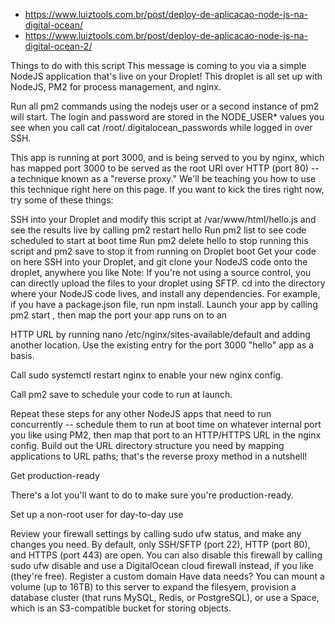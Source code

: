 - https://www.luiztools.com.br/post/deploy-de-aplicacao-node-js-na-digital-ocean/
- https://www.luiztools.com.br/post/deploy-de-aplicacao-node-js-na-digital-ocean-2/


Things to do with this script
This message is coming to you via a simple NodeJS application that's live on your Droplet! This droplet is all set up with NodeJS, PM2 for process management, and nginx.

Run all pm2 commands using the nodejs user or a second instance of pm2 will start. The login and password are stored in the NODE_USER* values you see when you call cat /root/.digitalocean_passwords while logged in over SSH.

This app is running at port 3000, and is being served to you by nginx, which has mapped port 3000 to be served as the root URI over HTTP (port 80) -- a technique known as a "reverse proxy." We'll be teaching you how to use this technique right here on this page. If you want to kick the tires right now, try some of these things:

SSH into your Droplet and modify this script at /var/www/html/hello.js and see the results live by calling pm2 restart hello
Run pm2 list to see code scheduled to start at boot time
Run pm2 delete hello to stop running this script and pm2 save to stop it from running on Droplet boot
Get your code on here
SSH into your Droplet, and git clone your NodeJS code onto the droplet, anywhere you like
Note: If you're not using a source control, you can directly upload the files to your droplet using SFTP.
cd into the directory where your NodeJS code lives, and install any dependencies. For example, if you have a package.json file, run npm install.
Launch your app by calling pm2 start <your-file>, then map the port your app runs on to an 


HTTP URL by running nano /etc/nginx/sites-available/default and adding another location. Use the existing entry for the port 3000 "hello" app as a basis.


Call sudo systemctl restart nginx to enable your new nginx config.

Call pm2 save to schedule your code to run at launch.

Repeat these steps for any other NodeJS apps that need to run concurrently -- schedule them to run at boot time on whatever internal port you like using PM2, then map that port to an HTTP/HTTPS URL in the nginx config. Build out the URL directory structure you need by mapping applications to URL paths; that's the reverse proxy method in a nutshell!

Get production-ready

There's a lot you'll want to do to make sure you're production-ready.


Set up a non-root user for day-to-day use

Review your firewall settings by calling sudo ufw status, and make any changes you need. By 
default, only SSH/SFTP (port 22), HTTP (port 80), and HTTPS (port 443) are open. You can also disable this firewall by calling sudo ufw disable and use a DigitalOcean cloud firewall instead, if you like (they're free).
Register a custom domain
Have data needs? You can mount a volume (up to 16TB) to this server to expand the filesyem, provision a database cluster (that runs MySQL, Redis, or PostgreSQL), or use a Space, which is an S3-compatible bucket for storing objects.